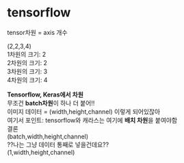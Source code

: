# tensorflow   

tensor차원 = axis 개수   
   
(2,2,3,4)   
1차원의 크기: 2   
2차원의 크기: 2   
3차원의 크기: 3   
4차원의 크기: 4   

**Tensorflow, Keras에서 차원**   
무조건 **batch차원**이 하나 더 붙어!!   
이미지 데이터 = (width,height,channel) 이렇게 되어있잖아   
여기서 포인트: tensorflow와 캐라스는 여기에 **배치 차원**을 붙여야함   
   결론   
   (batch,width,height,channel)   
??나는 그냥 데이터 통째로 넣을건데요??   
(1,width,height,channel)
